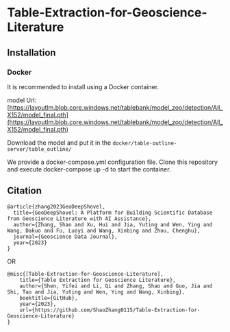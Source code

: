 # Table-Extraction-for-Geoscience-Literature

## Installation

### Docker

It is recommended to install using a Docker container.

model Url: [https://layoutlm.blob.core.windows.net/tablebank/model_zoo/detection/All_X152/model_final.pth](https://layoutlm.blob.core.windows.net/tablebank/model_zoo/detection/All_X152/model_final.pth)

Download the model and put it in the `docker/table-outline-server/table_outline/`

We provide a docker-compose.yml configuration file. Clone this repository and execute docker-compose up -d to start the container.

## Citation
```
@article{zhang2023GeoDeepShovel,
  title={GeoDeepShovel: A Platform for Building Scientific Database from Geoscience Literature with AI Assistance},
  author={Zhang, Shao and Xu, Hui and Jia, Yuting and Wen, Ying and Wang, Dakuo and Fu, Luoyi and Wang, Xinbing and Zhou, Chenghu},
  journal={Geoscience Data Journal},
  year={2023}
}
```
OR
```
@misc{[Table-Extraction-for-Geoscience-Literature],
    title={Table Extraction for Geoscience Literature},
    author={Shen, Yifei and Li, Qi and Zhang, Shao and Guo, Jia and Shi, Tao and Jia, Yuting and Wen, Ying and Wang, Xinbing},
    booktitle={GitHub},
    year={2023},
    url={https://github.com/ShaoZhang0115/Table-Extraction-for-Geoscience-Literature}
}
```

